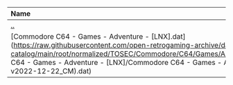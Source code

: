 |Name|Size|
|:---|---:|
|[..](../index.html)|DIR|
|[Commodore C64 - Games - Adventure - [LNX].dat](https://raw.githubusercontent.com/open-retrogaming-archive/dat-catalog/main/root/normalized/TOSEC/Commodore/C64/Games/Adventure/[LNX]/Commodore C64 - Games - Adventure - [LNX]/Commodore C64 - Games - Adventure - [LNX] (TOSEC-v2022-12-22_CM).dat)|87829|
